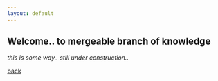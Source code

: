 ```yaml
---
layout: default
---
```


## Welcome.. to mergeable branch of knowledge

_this is some way.._
_still under construction.._

[back](./)


